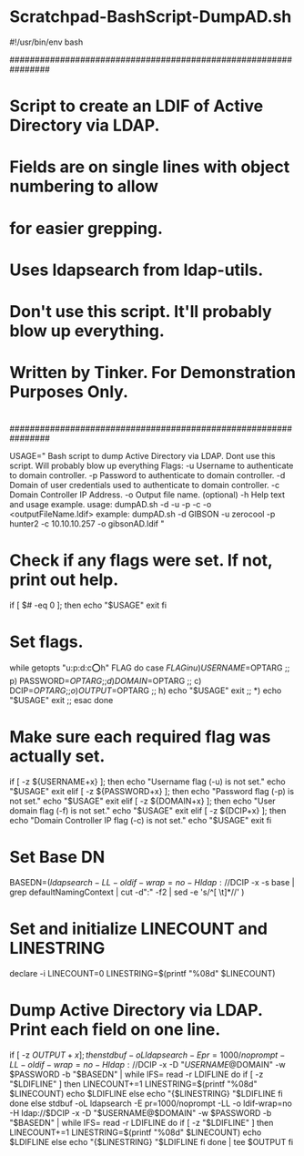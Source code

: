 # Scratchpad-BashScript-DumpAD.sh
#!/usr/bin/env bash

################################################################
#                                                              #
# Script to create an LDIF of Active Directory via LDAP.       #
# Fields are on single lines with object numbering to allow    #
# for easier grepping.                                         #
#                                                              #
# Uses ldapsearch from ldap-utils.                             #
#                                                              #
# Don't use this script. It'll probably blow up everything.    #
#                                                              #
# Written by Tinker. For Demonstration Purposes Only.          #
#                                                              #
################################################################


USAGE="
Bash script to dump Active Directory via LDAP.
Dont use this script. Will probably blow up everything
Flags:
  -u	Username to authenticate to domain controller.
  -p	Password to authenticate to domain controller.
  -d	Domain of user credentials used to authenticate to domain controller.
  -c	Domain Controller IP Address.
  -o	Output file name. (optional)
  -h	Help text and usage example.
usage:	 dumpAD.sh -d <domain> -u <username> -p <password> -c <domain controller> -o <outputFileName.ldif>
example: dumpAD.sh -d GIBSON -u zerocool -p hunter2 -c 10.10.10.257 -o gibsonAD.ldif
"

# Check if any flags were set. If not, print out help.
if [ $# -eq 0 ]; then
	echo "$USAGE"
	exit
fi

# Set flags.
while getopts "u:p:d:c:o:h" FLAG
do
	case $FLAG in
		u)
			USERNAME=$OPTARG
			;;
		p)
			PASSWORD=$OPTARG
			;;
		d)
			DOMAIN=$OPTARG
			;;
		c)
			DCIP=$OPTARG
			;;
		o)
			OUTPUT=$OPTARG
			;;
		h)	echo "$USAGE"
			exit
			;;
		*)
			echo "$USAGE"
			exit
			;;
	esac
done

# Make sure each required flag was actually set.
if [ -z ${USERNAME+x} ]; then
	echo "Username flag (-u) is not set."
	echo "$USAGE"
	exit
elif [ -z ${PASSWORD+x} ]; then
	echo "Password flag (-p) is not set."
	echo "$USAGE"
	exit
elif [ -z ${DOMAIN+x} ]; then
	echo "User domain flag (-f) is not set."
	echo "$USAGE"
	exit
elif [ -z ${DCIP+x} ]; then
	echo "Domain Controller IP flag (-c) is not set."
	echo "$USAGE"
	exit
fi

# Set Base DN
BASEDN=$(ldapsearch -LL -o ldif-wrap=no -H ldap://$DCIP -x -s base | grep defaultNamingContext | cut -d":" -f2 | sed -e 's/^[ \t]*//' )

# Set and initialize LINECOUNT and LINESTRING
declare -i LINECOUNT=0
LINESTRING=$(printf "%08d" $LINECOUNT)

# Dump Active Directory via LDAP. Print each field on one line.
if [ -z ${OUTPUT+x} ]; then
	stdbuf -oL ldapsearch -E pr=1000/noprompt -LL -o ldif-wrap=no -H ldap://$DCIP -x -D "$USERNAME@$DOMAIN" -w $PASSWORD -b "$BASEDN" |
	while IFS= read -r LDIFLINE
	do
		if [ -z "$LDIFLINE" ]
		then
			LINECOUNT+=1
			LINESTRING=$(printf "%08d" $LINECOUNT)
			echo $LDIFLINE
		else
			echo "{$LINESTRING} "$LDIFLINE
		fi
	done
else
	stdbuf -oL ldapsearch -E pr=1000/noprompt -LL -o ldif-wrap=no -H ldap://$DCIP -x -D "$USERNAME@$DOMAIN" -w $PASSWORD -b "$BASEDN" |
	while IFS= read -r LDIFLINE
	do
		if [ -z "$LDIFLINE" ]
		then
			LINECOUNT+=1
			LINESTRING=$(printf "%08d" $LINECOUNT)
			echo $LDIFLINE
		else
			echo "{$LINESTRING} "$LDIFLINE
		fi
	done | tee $OUTPUT
fi
